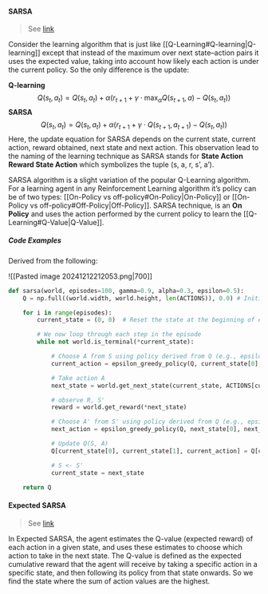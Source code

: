 #### SARSA
> See [link](https://www.geeksforgeeks.org/sarsa-reinforcement-learning/)

Consider the learning algorithm that is just like [[Q-Learning#Q-learning|Q-learning]] except that instead of the maximum over next state–action pairs it uses the expected value, taking into account how likely each action is under the current policy. So the only difference is the update:

**Q-learning**
$$
Q(s_{t},a_{t})= Q(s_{t},a_{t}) + \alpha(r_{t+1}+\gamma \cdot\text{max}_{\alpha}Q(s_{t+1},a)-Q(s_{t},a_{t}))
$$
**SARSA**
$$
Q(s_{t},a_{t})= Q(s_{t}, a_{t}) + \alpha(r_{t+1}+\gamma \cdot Q(s_{t+1},a_{t+1})-Q(s_{t},a_{t}))
$$
Here, the update equation for SARSA depends on the current state, current action, reward obtained, next state and next action. This observation lead to the naming of the learning technique as SARSA stands for **State Action Reward State Action** which symbolizes the tuple (s, a, r, s’, a’).

SARSA algorithm is a slight variation of the popular Q-Learning algorithm. For a learning agent in any Reinforcement Learning algorithm it’s policy can be of two types: [[On-Policy vs off-policy#On-Policy|On-Policy]] or [[On-Policy vs off-policy#Off-Policy|Off-Policy]].
SARSA technique, is an **On Policy** and uses the action performed by the current policy to learn the [[Q-Learning#Q-Value|Q-Value]].  

##### Code Examples
Derived from the following:


![[Pasted image 20241212212053.png|700]]

```python
def sarsa(world, episodes=100, gamma=0.9, alpha=0.3, epsilon=0.5):
    Q = np.full((world.width, world.height, len(ACTIONS)), 0.0) # Initialize the Q table with zeros

    for i in range(episodes):
        current_state = (0, 0)  # Reset the state at the beginning of each episode

        # We now loop through each step in the episode
        while not world.is_terminal(*current_state):

            # Choose A from S using policy derived from Q (e.g., epsilon-greedy)
            current_action = epsilon_greedy_policy(Q, current_state[0], current_state[1], epsilon)

            # Take action A
            next_state = world.get_next_state(current_state, ACTIONS[current_action])

            # observe R, S'
            reward = world.get_reward(*next_state)

            # Choose A' from S' using policy derived from Q (e.g., epsilon -greedy)
            next_action = epsilon_greedy_policy(Q, next_state[0], next_state[1], epsilon)

            # Update Q(S, A)
            Q[current_state[0], current_state[1], current_action] = Q[current_state[0], current_state[1], current_action] + alpha * (reward + gamma * Q[next_state[0], next_state[1], next_action] - Q[current_state[0], current_state[1], current_action])

            # S <- S'
            current_state = next_state

    return Q
```

#### Expected SARSA

> See [link](https://www.geeksforgeeks.org/expected-sarsa-in-reinforcement-learning/?ref=gcse_outind)

In Expected SARSA, the agent estimates the Q-value (expected reward) of each action in a given state, and uses these estimates to choose which action to take in the next state. The Q-value is defined as the expected cumulative reward that the agent will receive by taking a specific action in a specific state, and then following its policy from that state onwards.
So we find the state where the sum of action values are the highest.